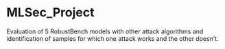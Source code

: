 # MLSec_Project
Evaluation of 5 RobustBench models with other attack algorithms and identification of samples for which one attack works and the other doesn’t. 
